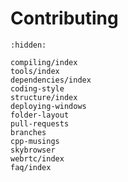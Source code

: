 # Contributing


```{toctree}
:hidden:

compiling/index
tools/index
dependencies/index
coding-style
structure/index
deploying-windows
folder-layout
pull-requests
branches
cpp-musings
skybrowser
webrtc/index
faq/index

```



